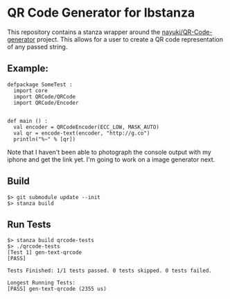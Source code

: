 # QR Code Generator for lbstanza

This repository contains a stanza wrapper around the [nayuki/QR-Code-generator](https://github.com/nayuki/QR-Code-generator) project. This allows for a user to create a QR code representation of any passed string.

## Example:

```
defpackage SomeTest :
  import core
  import QRCode/QRCode
  import QRCode/Encoder


def main () :
  val encoder = QRCodeEncoder(ECC_LOW, MASK_AUTO)
  val qr = encode-text(encoder, "http://g.co")
  println("%~" % [qr])

```

Note that I haven't been able to photograph the console output with my iphone and get the link yet. I'm going to work on a image generator next.

## Build

```
$> git submodule update --init
$> stanza build
```

## Run Tests

```
$> stanza build qrcode-tests
$> ./qrcode-tests
[Test 1] gen-text-qrcode
[PASS]

Tests Finished: 1/1 tests passed. 0 tests skipped. 0 tests failed.

Longest Running Tests:
[PASS] gen-text-qrcode (2355 us)
```
